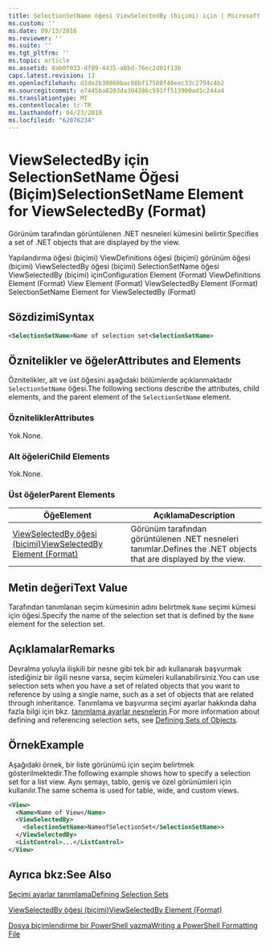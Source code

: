 ```yaml
---
title: SelectionSetName öğesi ViewSelectedBy (biçimi) için | Microsoft Docs
ms.custom: ''
ms.date: 09/13/2016
ms.reviewer: ''
ms.suite: ''
ms.tgt_pltfrm: ''
ms.topic: article
ms.assetid: 8ab0f033-df09-4435-a8bd-76ec2d01f13b
caps.latest.revision: 13
ms.openlocfilehash: d1de2b30860bac80bf17508f40eec33c2794c4b2
ms.sourcegitcommit: e7445ba8203da304286c591ff513900ad1c244a4
ms.translationtype: MT
ms.contentlocale: tr-TR
ms.lasthandoff: 04/23/2019
ms.locfileid: "62076234"
---
```

# <a name="selectionsetname-element-for-viewselectedby-format"></a><span data-ttu-id="578c1-102">ViewSelectedBy için SelectionSetName Öğesi (Biçim)</span><span class="sxs-lookup"><span data-stu-id="578c1-102">SelectionSetName Element for ViewSelectedBy (Format)</span></span>

<span data-ttu-id="578c1-103">Görünüm tarafından görüntülenen .NET nesneleri kümesini belirtir.</span><span class="sxs-lookup"><span data-stu-id="578c1-103">Specifies a set of .NET objects that are displayed by the view.</span></span>

<span data-ttu-id="578c1-104">Yapılandırma öğesi (biçimi) ViewDefinitions öğesi (biçimi) görünüm öğesi (biçimi) ViewSelectedBy öğesi (biçimi) SelectionSetName öğesi ViewSelectedBy (biçimi) için</span><span class="sxs-lookup"><span data-stu-id="578c1-104">Configuration Element (Format) ViewDefinitions Element (Format) View Element (Format) ViewSelectedBy Element (Format) SelectionSetName Element for ViewSelectedBy (Format)</span></span>

## <a name="syntax"></a><span data-ttu-id="578c1-105">Sözdizimi</span><span class="sxs-lookup"><span data-stu-id="578c1-105">Syntax</span></span>

```xml
<SelectionSetName>Name of selection set<SelectionSetName>
```

## <a name="attributes-and-elements"></a><span data-ttu-id="578c1-106">Öznitelikler ve öğeler</span><span class="sxs-lookup"><span data-stu-id="578c1-106">Attributes and Elements</span></span>

<span data-ttu-id="578c1-107">Öznitelikler, alt ve üst öğesini aşağıdaki bölümlerde açıklanmaktadır `SelectionSetName` öğesi.</span><span class="sxs-lookup"><span data-stu-id="578c1-107">The following sections describe the attributes, child elements, and the parent element of the `SelectionSetName` element.</span></span>

### <a name="attributes"></a><span data-ttu-id="578c1-108">Öznitelikler</span><span class="sxs-lookup"><span data-stu-id="578c1-108">Attributes</span></span>

<span data-ttu-id="578c1-109">Yok.</span><span class="sxs-lookup"><span data-stu-id="578c1-109">None.</span></span>

### <a name="child-elements"></a><span data-ttu-id="578c1-110">Alt öğeleri</span><span class="sxs-lookup"><span data-stu-id="578c1-110">Child Elements</span></span>

<span data-ttu-id="578c1-111">Yok.</span><span class="sxs-lookup"><span data-stu-id="578c1-111">None.</span></span>

### <a name="parent-elements"></a><span data-ttu-id="578c1-112">Üst öğeler</span><span class="sxs-lookup"><span data-stu-id="578c1-112">Parent Elements</span></span>

|<span data-ttu-id="578c1-113">Öğe</span><span class="sxs-lookup"><span data-stu-id="578c1-113">Element</span></span>|<span data-ttu-id="578c1-114">Açıklama</span><span class="sxs-lookup"><span data-stu-id="578c1-114">Description</span></span>|
|-------------|-----------------|
|[<span data-ttu-id="578c1-115">ViewSelectedBy öğesi (biçimi)</span><span class="sxs-lookup"><span data-stu-id="578c1-115">ViewSelectedBy Element (Format)</span></span>](./viewselectedby-element-format.md)|<span data-ttu-id="578c1-116">Görünüm tarafından görüntülenen .NET nesneleri tanımlar.</span><span class="sxs-lookup"><span data-stu-id="578c1-116">Defines the .NET objects that are displayed by the view.</span></span>|

## <a name="text-value"></a><span data-ttu-id="578c1-117">Metin değeri</span><span class="sxs-lookup"><span data-stu-id="578c1-117">Text Value</span></span>

<span data-ttu-id="578c1-118">Tarafından tanımlanan seçim kümesinin adını belirtmek `Name` seçimi kümesi için öğesi.</span><span class="sxs-lookup"><span data-stu-id="578c1-118">Specify the name of the selection set that is defined by the `Name` element for the selection set.</span></span>

## <a name="remarks"></a><span data-ttu-id="578c1-119">Açıklamalar</span><span class="sxs-lookup"><span data-stu-id="578c1-119">Remarks</span></span>

<span data-ttu-id="578c1-120">Devralma yoluyla ilişkili bir nesne gibi tek bir adı kullanarak başvurmak istediğiniz bir ilgili nesne varsa, seçim kümeleri kullanabilirsiniz.</span><span class="sxs-lookup"><span data-stu-id="578c1-120">You can use selection sets when you have a set of related objects that you want to reference by using a single name, such as a set of objects that are related through inheritance.</span></span> <span data-ttu-id="578c1-121">Tanımlama ve başvurma seçimi ayarlar hakkında daha fazla bilgi için bkz. [tanımlama ayarlar nesnelerin](./defining-selection-sets.md).</span><span class="sxs-lookup"><span data-stu-id="578c1-121">For more information about defining and referencing selection sets, see [Defining Sets of Objects](./defining-selection-sets.md).</span></span>

## <a name="example"></a><span data-ttu-id="578c1-122">Örnek</span><span class="sxs-lookup"><span data-stu-id="578c1-122">Example</span></span>

<span data-ttu-id="578c1-123">Aşağıdaki örnek, bir liste görünümü için seçim belirtmek gösterilmektedir.</span><span class="sxs-lookup"><span data-stu-id="578c1-123">The following example shows how to specify a selection set for a list view.</span></span> <span data-ttu-id="578c1-124">Aynı şemayı, tablo, geniş ve özel görünümleri için kullanılır.</span><span class="sxs-lookup"><span data-stu-id="578c1-124">The same schema is used for table, wide, and custom views.</span></span>

```xml
<View>
  <Name>Name of View</Name>
  <ViewSelectedBy>
    <SelectionSetName>NameofSelectionSet</SelectionSetName>>
  </ViewSelectedBy>
  <ListControl>...</ListControl>
</View>
```

## <a name="see-also"></a><span data-ttu-id="578c1-125">Ayrıca bkz:</span><span class="sxs-lookup"><span data-stu-id="578c1-125">See Also</span></span>

[<span data-ttu-id="578c1-126">Seçimi ayarlar tanımlama</span><span class="sxs-lookup"><span data-stu-id="578c1-126">Defining Selection Sets</span></span>](./defining-selection-sets.md)

[<span data-ttu-id="578c1-127">ViewSelectedBy öğesi (biçimi)</span><span class="sxs-lookup"><span data-stu-id="578c1-127">ViewSelectedBy Element (Format)</span></span>](./viewselectedby-element-format.md)

[<span data-ttu-id="578c1-128">Dosya biçimlendirme bir PowerShell yazma</span><span class="sxs-lookup"><span data-stu-id="578c1-128">Writing a PowerShell Formatting File</span></span>](./writing-a-powershell-formatting-file.md)
